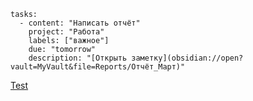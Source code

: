 
```todoist
tasks:
  - content: "Написать отчёт"
    project: "Работа"
    labels: ["важное"]
    due: "tomorrow"
    description: "[Открыть заметку](obsidian://open?vault=MyVault&file=Reports/Отчёт_Март)"

```
[Test](obsidian://open?vault=my-obisidan-vault&file=test_obisidan_note.md) 